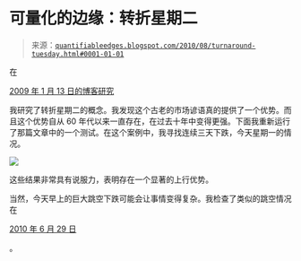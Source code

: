 <!--yml

分类：未分类

日期：2024-05-18 12:55:27

-->

# 可量化的边缘：转折星期二

> 来源：[`quantifiableedges.blogspot.com/2010/08/turnaround-tuesday.html#0001-01-01`](http://quantifiableedges.blogspot.com/2010/08/turnaround-tuesday.html#0001-01-01)

在

[2009 年 1 月 13 日的博客研究](http://quantifiableedges.blogspot.com/2009/01/turnaround-tuesdays.html)

我研究了转折星期二的概念。我发现这个古老的市场谚语真的提供了一个优势。而且这个优势自从 60 年代以来一直存在，在过去十年中变得更强。下面我重新运行了那篇文章中的一个测试。在这个案例中，我寻找连续三天下跌，今天星期一的情况。

![](https://blogger.googleusercontent.com/img/b/R29vZ2xl/AVvXsEg2IA5jnRZWQHH44cFBkiAywGMTMyW2J6p_mc8X4Q0W7RHcZMHeaHKrig9bdagV1pQ3IUzEZiHtjPkcBgEHarF3IiswWuzSJxDpd12pJHSo80uJuovDF3w8l0YY3fLP3S0Lrm5oRKgO2Etd/s1600/2010-08-24.png)

这些结果非常具有说服力，表明存在一个显著的上行优势。

当然，今天早上的巨大跳空下跌可能会让事情变得复杂。我检查了类似的跳空情况在

[2010 年 6 月 29 日](http://quantifiableedges.blogspot.com/2010/06/big-gaps-down-when-spy-is-near-recent.html)

。
